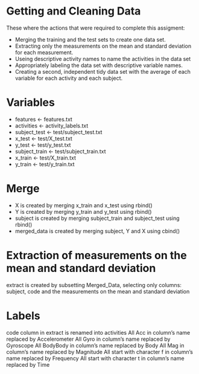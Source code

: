 # Getting and Cleaning Data
These where the actions that were required to complete this assigment:
* Merging the training and the test sets to create one data set.
* Extracting only the measurements on the mean and standard deviation for each measurement.
* Useing descriptive activity names to name the activities in the data set
* Appropriately labeling the data set with descriptive variable names.
* Creating a second, independent tidy data set with the average of each variable for each activity and each subject.

# Variables
* features <- features.txt 
* activities <- activity_labels.txt 
* subject_test <- test/subject_test.txt 
* x_test <- test/X_test.txt 
* y_test <- test/y_test.txt
* subject_train <- test/subject_train.txt 
* x_train <- test/X_train.txt
* y_train <- test/y_train.txt

# Merge
* X  is created by merging x_train and x_test using rbind()
* Y  is created by merging y_train and y_test using rbind()
* subject is created by merging subject_train and subject_test using rbind()
* merged_data  is created by merging subject, Y and X using cbind()

# Extraction of measurements on the mean and standard deviation
extract is created by subsetting Merged_Data, selecting only columns: subject, code and the measurements on the mean and standard deviation

# Labels
code column in extract is renamed into activities
All Acc in column’s name replaced by Accelerometer
All Gyro in column’s name replaced by Gyroscope
All BodyBody in column’s name replaced by Body
All Mag in column’s name replaced by Magnitude
All start with character f in column’s name replaced by Frequency
All start with character t in column’s name replaced by Time
